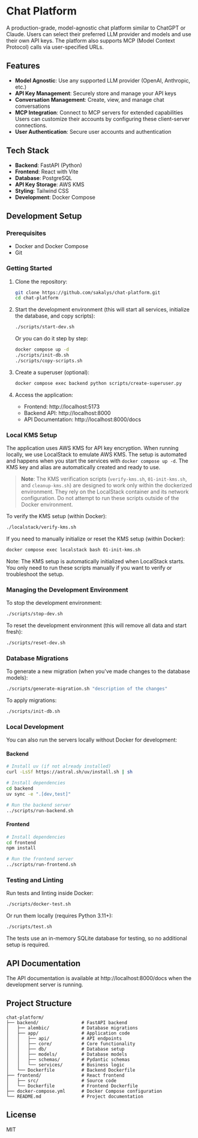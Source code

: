 # Chat Platform

A production-grade, model-agnostic chat platform similar to ChatGPT or Claude. Users can select their preferred LLM provider and models and use their own API keys. The platform also supports MCP (Model Context Protocol) calls via user-specified URLs.

## Features

- **Model Agnostic**: Use any supported LLM provider (OpenAI, Anthropic, etc.)
- **API Key Management**: Securely store and manage your API keys
- **Conversation Management**: Create, view, and manage chat conversations
- **MCP Integration**: Connect to MCP servers for extended capabilities
  Users can customize their accounts by configuring these client-server connections.
- **User Authentication**: Secure user accounts and authentication

## Tech Stack

- **Backend**: FastAPI (Python)
- **Frontend**: React with Vite
- **Database**: PostgreSQL
- **API Key Storage**: AWS KMS
- **Styling**: Tailwind CSS
- **Development**: Docker Compose

## Development Setup

### Prerequisites

- Docker and Docker Compose
- Git

### Getting Started

1. Clone the repository:
   ```bash
   git clone https://github.com/sakalys/chat-platform.git
   cd chat-platform
   ```

2. Start the development environment (this will start all services, initialize the database, and copy scripts):
   ```bash
   ./scripts/start-dev.sh
   ```

   Or you can do it step by step:
   ```bash
   docker compose up -d
   ./scripts/init-db.sh
   ./scripts/copy-scripts.sh
   ```

3. Create a superuser (optional):
   ```bash
   docker compose exec backend python scripts/create-superuser.py
   ```

4. Access the application:
   - Frontend: http://localhost:5173
   - Backend API: http://localhost:8000
   - API Documentation: http://localhost:8000/docs

### Local KMS Setup

The application uses AWS KMS for API key encryption. When running locally, we use LocalStack to emulate AWS KMS. The setup is automated and happens when you start the services with `docker compose up -d`. The KMS key and alias are automatically created and ready to use.

> **Note**: The KMS verification scripts (`verify-kms.sh`, `01-init-kms.sh`, and `cleanup-kms.sh`) are designed to work only within the dockerized environment. They rely on the LocalStack container and its network configuration. Do not attempt to run these scripts outside of the Docker environment.

To verify the KMS setup (within Docker):
```bash
./localstack/verify-kms.sh
```

If you need to manually initialize or reset the KMS setup (within Docker):
```bash
docker compose exec localstack bash 01-init-kms.sh
```

Note: The KMS setup is automatically initialized when LocalStack starts. You only need to run these scripts manually if you want to verify or troubleshoot the setup.

### Managing the Development Environment

To stop the development environment:
```bash
./scripts/stop-dev.sh
```

To reset the development environment (this will remove all data and start fresh):
```bash
./scripts/reset-dev.sh
```

### Database Migrations

To generate a new migration (when you've made changes to the database models):
```bash
./scripts/generate-migration.sh "description of the changes"
```

To apply migrations:
```bash
./scripts/init-db.sh
```

### Local Development

You can also run the servers locally without Docker for development:

#### Backend

```bash
# Install uv (if not already installed)
curl -LsSf https://astral.sh/uv/install.sh | sh

# Install dependencies
cd backend
uv sync -e ".[dev,test]"

# Run the backend server
../scripts/run-backend.sh
```

#### Frontend

```bash
# Install dependencies
cd frontend
npm install

# Run the frontend server
../scripts/run-frontend.sh
```

### Testing and Linting

Run tests and linting inside Docker:
```bash
./scripts/docker-test.sh
```

Or run them locally (requires Python 3.11+):
```bash
./scripts/test.sh
```

The tests use an in-memory SQLite database for testing, so no additional setup is required.

## API Documentation

The API documentation is available at http://localhost:8000/docs when the development server is running.

## Project Structure

```
chat-platform/
├── backend/                # FastAPI backend
│   ├── alembic/            # Database migrations
│   ├── app/                # Application code
│   │   ├── api/            # API endpoints
│   │   ├── core/           # Core functionality
│   │   ├── db/             # Database setup
│   │   ├── models/         # Database models
│   │   ├── schemas/        # Pydantic schemas
│   │   └── services/       # Business logic
│   └── Dockerfile          # Backend Dockerfile
├── frontend/               # React frontend
│   ├── src/                # Source code
│   └── Dockerfile          # Frontend Dockerfile
├── docker-compose.yml      # Docker Compose configuration
└── README.md               # Project documentation
```

## License

MIT
